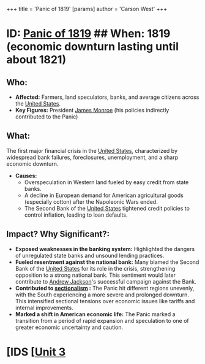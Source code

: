 +++
 title = 'Panic of 1819'
[params]
	author = 'Carson West'
+++
# ID: [Panic of 1819](./../panic-of-1819/) ## When: 1819 (economic downturn lasting until about 1821)
## Who: 
- **Affected:** Farmers, land speculators, banks, and average citizens across the [United States](./../united-states/). 
- **Key Figures:** President [James Monroe](./../james-monroe/) (his policies indirectly contributed to the Panic)
## What: 
The first major financial crisis in the [United States](./../united-states/), characterized by widespread bank failures, foreclosures, unemployment, and a sharp economic downturn. 
- **Causes:** 
    - Overspeculation in Western land fueled by easy credit from state banks.
    - A decline in European demand for American agricultural goods (especially cotton) after the Napoleonic Wars ended.
    - The Second Bank of the [United States](./../united-states/) tightened credit policies to control inflation, leading to loan defaults.
## Impact? Why Significant?: 
- **Exposed weaknesses in the banking system:** Highlighted the dangers of unregulated state banks and unsound lending practices. 
- **Fueled resentment against the national bank:** Many blamed the Second Bank of the [United States](./../united-states/) for its role in the crisis, strengthening opposition to a strong national bank. This sentiment would later contribute to [Andrew Jackson](./../andrew-jackson/)'s successful campaign against the Bank.
- **Contributed to  [sectionalism](./../sectionalism/) :** The Panic hit different regions unevenly, with the South experiencing a more severe and prolonged downturn. This intensified sectional tensions over economic issues like tariffs and internal improvements. 
- **Marked a shift in American economic life:**  The Panic marked a transition from a period of rapid expansion and speculation to one of greater economic uncertainty and caution.

# [IDS [[Unit 3](./../ids-[[unit-3/)